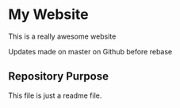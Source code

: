# My Website 

This is a really awesome website 

Updates made on master on Github before rebase
## Repository Purpose

This file is just a readme file.
